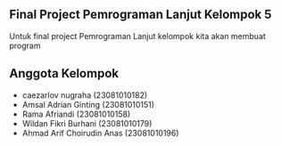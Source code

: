 ## Final Project Pemrograman Lanjut Kelompok 5
Untuk final project Pemrograman Lanjut kelompok kita akan membuat program





## Anggota Kelompok
- caezarlov nugraha         (23081010182)
- Amsal Adrian Ginting      (23081010151)
- Rama Afriandi             (23081010158)
- Wildan Fikri Burhani      (23081010179)
- Ahmad Arif Choirudin Anas (23081010196)